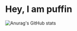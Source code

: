 # Hey, I am puffin

![Anurag's GitHub stats](https://github-readme-stats.vercel.app/api?username=puffinjiang&show_icons=true&theme=radical)
